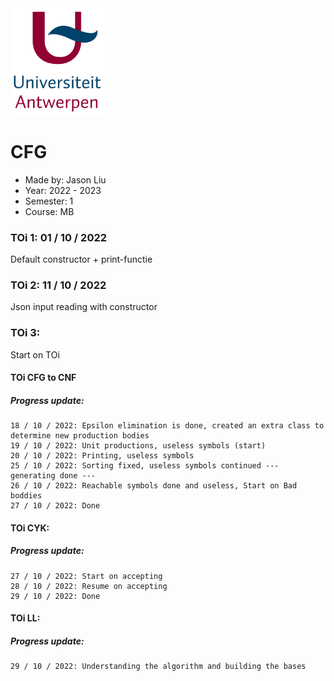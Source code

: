 <img src="Pictures/UA.png" alt="drawing" style="width:150px;"/>

# CFG
- Made by: Jason Liu
- Year: 2022 - 2023
- Semester: 1
- Course: MB

### TOi 1: 01 / 10 / 2022
Default constructor + print-functie

### TOi 2: 11 / 10 / 2022
Json input reading with constructor

### TOi 3: 
Start on TOi
#### TOi CFG to CNF
##### Progress update:
    18 / 10 / 2022: Epsilon elimination is done, created an extra class to determine new production bodies   
    19 / 10 / 2022: Unit productions, useless symbols (start)   
    20 / 10 / 2022: Printing, useless symbols       
    25 / 10 / 2022: Sorting fixed, useless symbols continued --- generating done ---   
    26 / 10 / 2022: Reachable symbols done and useless, Start on Bad boddies   
    27 / 10 / 2022: Done

#### TOi CYK:
##### Progress update:
    27 / 10 / 2022: Start on accepting   
    28 / 10 / 2022: Resume on accepting   
    29 / 10 / 2022: Done

#### TOi LL:
##### Progress update:
    29 / 10 / 2022: Understanding the algorithm and building the bases

